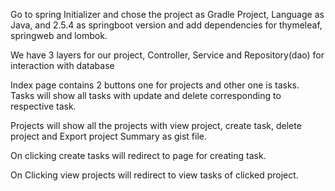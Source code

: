 Go to spring Initializer and chose the project as Gradle Project, Language as Java,  and 2.5.4 as springboot version
and add dependencies for thymeleaf, springweb and lombok.

We have 3 layers for our project, Controller, Service and Repository(dao) for interaction with database

Index page contains 2 buttons one for projects and other one is tasks.
Tasks will show all tasks with update and delete corresponding to respective task.

Projects will show all the projects with view project, create task, delete project and Export project Summary as gist file.

On clicking create tasks will redirect to page for creating task.

On Clicking view projects will redirect to view tasks of clicked project.